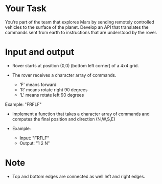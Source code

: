 # Your Task

You’re part of the team that explores Mars by sending remotely controlled vehicles to the surface of the planet. Develop an API that translates the commands sent from earth to instructions that are understood by the rover.

# Input and output

* Rover starts at position (0,0) (bottom left corner) of a 4x4 grid.

* The rover receives a character array of commands.
    * 'F' means forward
    * 'R' means rotate right 90 degrees
    * 'L' means rotate left 90 degrees

Example: "FRFLF"
    
* Implement a function that takes a character array of commands and computes the final position and direction (N,W,S,E)
    
* Example: 
   * Input: "FRFLF"
   * Output: "1 2 N"

# Note

* Top and bottom edges are connected as well left and right edges.
